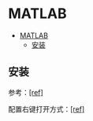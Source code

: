 # MATLAB

- [MATLAB](#matlab)
  - [安装](#安装)

## 安装

参考：[[ref]](http://www.zhanshaoyi.com/12500.html)

配置右键打开方式：[[ref]](https://www.zhihu.com/question/54907280/answer/147331760)
